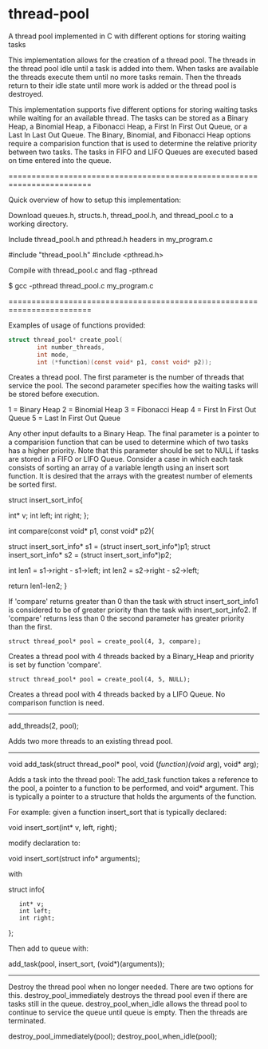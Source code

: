 # thread-pool
A thread pool implemented in C with different options for storing waiting tasks

This implementation allows for the creation of a thread pool. The threads in the thread pool idle until a task is added into them. When tasks are available the threads execute them until no more tasks remain. Then the threads return to their idle state until more work is added or the thread pool is destroyed.

This implementation supports five different options for storing waiting tasks while waiting for an available thread. The tasks can be stored as a Binary Heap, a Binomial Heap, a Fibonacci Heap, a First In First Out Queue, or a Last In Last Out Queue. The Binary, Binomial, and Fibonacci Heap options require a comparision function that is used to determine the relative priority between two tasks. The tasks in FIFO and LIFO Queues are executed based on time entered into the queue.

========================================================================

Quick overview of how to setup this implementation:

Download queues.h, structs.h, thread_pool.h, and thread_pool.c to a working directory.


Include thread_pool.h  and pthread.h headers in my_program.c

#include "thread_pool.h"
#include <pthread.h>


Compile with thread_pool.c and flag -pthread

$ gcc -pthread thread_pool.c my_program.c 


========================================================================


Examples of usage of functions provided:
```c
struct thread_pool* create_pool(
		int number_threads,
		int mode, 
		int (*function)(const void* p1, const void* p2));
```
Creates a thread pool. The first parameter is the number of threads that service the pool. The second parameter specifies how the waiting tasks will be stored before execution.

  1 = Binary Heap
  2 = Binomial Heap
  3 = Fibonacci Heap
  4 = First In First Out Queue
  5 = Last In First Out Queue

Any other input defaults to a Binary Heap.
The final parameter is a pointer to a comparision function that can be used to determine which of two tasks has a higher priority. Note that this parameter should be set to NULL if tasks are stored in a FIFO or LIFO Queue. 
Consider a case in which each task consists of sorting an array of a variable length using an insert sort function. It is desired that the arrays with the greatest number of elements be sorted first. 

struct insert_sort_info{

  int* v;
  int left;
  int right;
};

int compare(const void* p1, const void* p2){

  struct insert_sort_info* s1 = (struct insert_sort_info*)p1;
  struct insert_sort_info* s2 = (struct insert_sort_info*)p2;

  int len1 = s1->right - s1->left;
  int len2 = s2->right - s2->left;
  
  return len1-len2;
}

If 'compare' returns greater than 0 than the task with struct insert_sort_info1 is considered to be of greater priority than the task with insert_sort_info2. If 'compare' returns less than 0 the second parameter has greater priority than the first.


	struct thread_pool* pool = create_pool(4, 3, compare);

Creates a thread pool with 4 threads backed by a Binary_Heap and priority is set by function 'compare'.

	struct thread_pool* pool = create_pool(4, 5, NULL);

Creates a thread pool with 4 threads backed by a LIFO Queue. No comparison function is need.

------------------------------------------------------------------------

add_threads(2, pool);

Adds two more threads to an existing thread pool.

------------------------------------------------------------------------

void add_task(struct thread_pool* pool, 
		void (*function)(void* arg),
		void* arg);

Adds a task into the thread pool: The add_task function takes a reference to the pool, a pointer to a function to be performed, and void* argument. This is typically a pointer to a structure that holds the arguments of the function.

For example: given a function insert_sort that is typically declared:

void insert_sort(int* v, left, right);

modify declaration to:

void insert_sort(struct info* arguments);

with

struct info{

       int* v;
       int left;
       int right;
};

Then add to queue with:

add_task(pool, insert_sort, (void*)(arguments));

------------------------------------------------------------------------

Destroy the thread pool when no longer needed. There are two options for this. destroy_pool_immediately destroys the thread pool even if there are tasks still in the queue. destroy_pool_when_idle allows the thread pool to continue to service the queue until queue is empty. Then the threads are terminated.

destroy_pool_immediately(pool);
destroy_pool_when_idle(pool);

